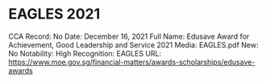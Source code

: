 # EAGLES 2021

CCA Record: No
Date: December 16, 2021
Full Name: Edusave Award for Achievement, Good Leadership and Service 2021
Media: EAGLES.pdf
New: No
Notability: High
Recognition: EAGLES
URL: https://www.moe.gov.sg/financial-matters/awards-scholarships/edusave-awards